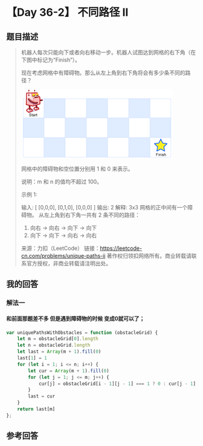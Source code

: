 # 【Day 36-2】 不同路径 II

## 题目描述

> 机器人每次只能向下或者向右移动一步。机器人试图达到网格的右下角（在下图中标记为“Finish”）。
>
> 现在考虑网格中有障碍物。那么从左上角到右下角将会有多少条不同的路径？
>
> ![img](../.vuepress/public/robot_maze.png)
>
> 网格中的障碍物和空位置分别用 1 和 0 来表示。
>
> 说明：m 和 n 的值均不超过 100。
>
> 示例 1:
>
> 输入:
> [
>   [0,0,0],
>   [0,1,0],
>   [0,0,0]
> ]
> 输出: 2
> 解释:
> 3x3 网格的正中间有一个障碍物。
> 从左上角到右下角一共有 2 条不同的路径：
>
> 1. 向右 -> 向右 -> 向下 -> 向下
> 2. 向下 -> 向下 -> 向右 -> 向右
>
> 来源：力扣（LeetCode）
> 链接：https://leetcode-cn.com/problems/unique-paths-ii
> 著作权归领扣网络所有。商业转载请联系官方授权，非商业转载请注明出处。

## 我的回答

### 解法一

#### 和前面那题差不多 但是遇到障碍物的时候 变成0就可以了；

```js
var uniquePathsWithObstacles = function (obstacleGrid) {
    let m = obstacleGrid[0].length
    let n = obstacleGrid.length
    let last = Array(m + 1).fill(0)
    last[1] = 1
    for (let i = 1; i <= n; i++) {
        let cur = Array(m + 1).fill(0)
        for (let j = 1; j <= m; j++) {
            cur[j] = obstacleGrid[i - 1][j - 1] === 1 ? 0 : cur[j - 1] + last[j]
        }
        last = cur
    }
    return last[m]
};

```



## 参考回答
